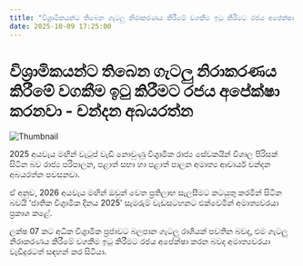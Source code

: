 ```yaml
---
title: "විශ්‍රාමිකයන්ට තිබෙන ගැටලු නිරාකරණය කිරීමේ වගකීම ඉටු කිරීමට රජය අපේක්ෂා කරනවා - චන්දන අබයරත්න"
date: 2025-10-09 17:25:00
---
```


# විශ්‍රාමිකයන්ට තිබෙන ගැටලු නිරාකරණය කිරීමේ වගකීම ඉටු කිරීමට රජය අපේක්ෂා කරනවා - චන්දන අබයරත්න

![Thumbnail](https://helakuru.sgp1.cdn.digitaloceanspaces.com/esana/images/lib/chandana-abeyrathna-new.jpg)

2025 අයවැය මඟින් වැටුප් වැඩි නොවුණු විශ‍්‍රාමික රාජ්‍ය සේවකයින් විශාල පිරිසක් සිටින බව රාජ්‍ය පරිපාලන, පළාත් සභා හා පළාත් පාලන අමාත්‍ය ආචාර්ය චන්දන අබයරත්න පවසනවා.

ඒ අනුව, 2026 අයවැය මඟින් ඔවුන් වෙත ප්‍රතිලාභ සැලසීමට කටයුතු කරමින් සිටින බවයි ‘ජාතික විශ‍්‍රාමික දිනය 2025’ සැමරුම් වැඩසටහනට එක්වෙමින් අමාත්‍යවරයා ප්‍රකාශ කළේ.

ලක්ෂ 07 කට අධික විශ‍්‍රාමික ප්‍රජාවට බලපාන ගැටලු රාශියක් පවතින බවද, එම ගැටලු නිරාකරණය කිරීමේ වගකීම ඉටු කිරීමට රජය අපේක්ෂා කරන බවද අමාත්‍යවරයා වැඩිදුරටත් සඳහන් කර සිටියා.

